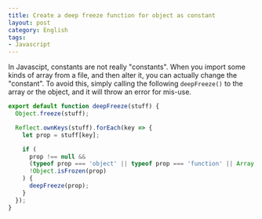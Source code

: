 ```yaml
---
title: Create a deep freeze function for object as constant
layout: post
category: English
tags:
- Javascript
---
```


In Javascipt, constants are not really "constants". When you import some kinds of array from a file, and then alter it, you can actually change the "constant". To avoid this, simply calling the following `deepFreeze()` to the array or the object, and it will throw an error for mis-use.

```javascript
export default function deepFreeze(stuff) {
  Object.freeze(stuff);

  Reflect.ownKeys(stuff).forEach(key => {
    let prop = stuff[key];

    if (
      prop !== null &&
      (typeof prop === 'object' || typeof prop === 'function' || Array.isArray(prop)) &&
      !Object.isFrozen(prop)
    ) {
      deepFreeze(prop);
    }
  });
}
```
